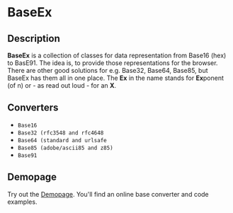 # BaseEx

## Description
**BaseEx** is a collection of classes for data representation from Base16 (hex) to BasE91.
The idea is, to provide those representations for the browser.
There are other good solutions for e.g. Base32, Base64, Base85, but BaseEx has them all in one place.
The **Ex** in the name stands for **Ex**ponent (of n) or - as read out loud - for an **X**.

## Converters
* ``Base16``
* ``Base32 (rfc3548 and rfc4648``
* ``Base64 (standard and urlsafe``
* ``Base85 (adobe/ascii85 and z85)``
* ``Base91``

## Demopage
Try out the [Demopage](https://umamiappearance.github.io/BaseExJS/demo.html).
You'll find an online base converter and code examples.
